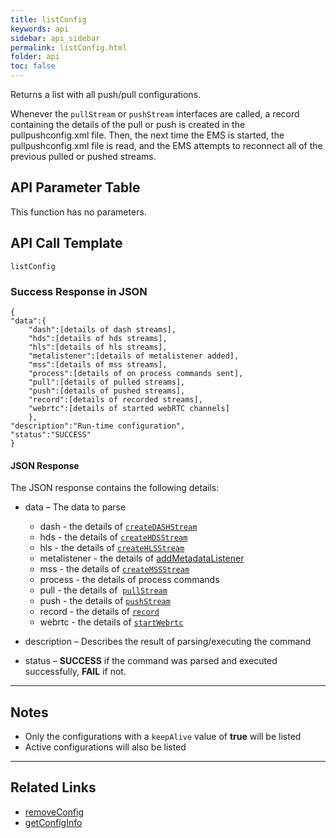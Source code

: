```yaml
---
title: listConfig
keywords: api
sidebar: api_sidebar
permalink: listConfig.html
folder: api
toc: false
---
```




Returns a list with all push/pull configurations.

Whenever the `pullStream` or `pushStream` interfaces are called, a record containing the details of the pull or push is created in the pullpushconfig.xml file. Then, the next time the EMS is started, the pullpushconfig.xml file is read, and the EMS attempts to reconnect all of the previous pulled or pushed streams.



## API Parameter Table

This function has no parameters.



## API Call Template

``` 
listConfig
```



### Success Response in JSON

``` 
{
"data":{
    "dash":[details of dash streams],
    "hds":[details of hds streams],
    "hls":[details of hls streams],
    "metalistener":[details of metalistener added],    
    "mss":[details of mss streams],
    "process":[details of on process commands sent],
    "pull":[details of pulled streams],
    "push":[details of pushed streams],
    "record":[details of recorded streams],
    "webrtc":[details of started webRTC channels]
    },
"description":"Run-time configuration",
"status":"SUCCESS"
}
```



#### JSON Response

The JSON response contains the following details:

- data – The data to parse
  - dash - the details of [`createDASHStream`](createDASHStream.html)
  - hds - the details of [`createHDSStream`](createHDSStream.html)
  - hls - the details of [`createHLSStream`](createHLSStream.html)
  - metalistener - the details of [addMetadataListener](addMetadataListener.html)
  - mss - the details of [`createMSSStream`](createMSSStream.html)
  - process - the details of process commands
  - pull - the details of  [`pullStream`](pullStream.html)
  - push - the details of [`pushStream`](pushStream.html)
  - record - the details of [`record`](record.html)
  - webrtc - the details of [`startWebrtc`](startWebRTC.html)


- description – Describes the result of parsing/executing the command
- status – **SUCCESS** if the command was parsed and executed successfully, **FAIL** if not.

------

## Notes

- Only the configurations with a `keepAlive` value of **true** will be listed
- Active configurations will also be listed

------

## Related Links

- [removeConfig](removeConfig.html)
- [getConfigInfo](getConfigInfo.html)
